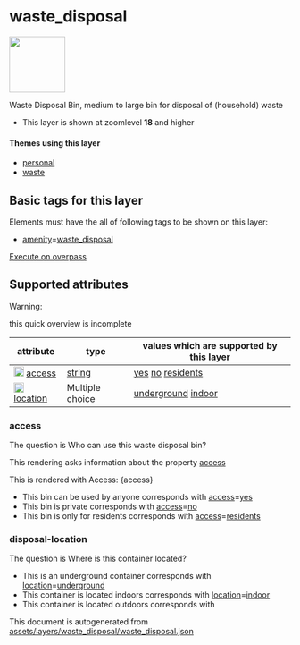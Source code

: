 

 waste_disposal 
================



<img src='https://mapcomplete.osm.be/circle:white;./assets/layers/waste_disposal/waste_disposal.svg' height="100px"> 

Waste Disposal Bin, medium to large bin for disposal of (household) waste






  - This layer is shown at zoomlevel **18** and higher




#### Themes using this layer 





  - [personal](https://mapcomplete.osm.be/personal)
  - [waste](https://mapcomplete.osm.be/waste)




 Basic tags for this layer 
---------------------------



Elements must have the all of following tags to be shown on this layer:



  - <a href='https://wiki.openstreetmap.org/wiki/Key:amenity' target='_blank'>amenity</a>=<a href='https://wiki.openstreetmap.org/wiki/Tag:amenity%3Dwaste_disposal' target='_blank'>waste_disposal</a>


[Execute on overpass](http://overpass-turbo.eu/?Q=%5Bout%3Ajson%5D%5Btimeout%3A90%5D%3B(%20%20%20%20nwr%5B%22amenity%22%3D%22waste_disposal%22%5D(%7B%7Bbbox%7D%7D)%3B%0A)%3Bout%20body%3B%3E%3Bout%20skel%20qt%3B)



 Supported attributes 
----------------------



Warning: 

this quick overview is incomplete



attribute | type | values which are supported by this layer
----------- | ------ | ------------------------------------------
[<img src='https://mapcomplete.osm.be/assets/svg/statistics.svg' height='18px'>](https://taginfo.openstreetmap.org/keys/access#values) [access](https://wiki.openstreetmap.org/wiki/Key:access) | [string](../SpecialInputElements.md#string) | [yes](https://wiki.openstreetmap.org/wiki/Tag:access%3Dyes) [no](https://wiki.openstreetmap.org/wiki/Tag:access%3Dno) [residents](https://wiki.openstreetmap.org/wiki/Tag:access%3Dresidents)
[<img src='https://mapcomplete.osm.be/assets/svg/statistics.svg' height='18px'>](https://taginfo.openstreetmap.org/keys/location#values) [location](https://wiki.openstreetmap.org/wiki/Key:location) | Multiple choice | [underground](https://wiki.openstreetmap.org/wiki/Tag:location%3Dunderground) [indoor](https://wiki.openstreetmap.org/wiki/Tag:location%3Dindoor) [](https://wiki.openstreetmap.org/wiki/Tag:location%3D)




### access 



The question is  Who can use this waste disposal bin?

This rendering asks information about the property  [access](https://wiki.openstreetmap.org/wiki/Key:access) 

This is rendered with  Access: {access}





  - This bin can be used by anyone corresponds with  <a href='https://wiki.openstreetmap.org/wiki/Key:access' target='_blank'>access</a>=<a href='https://wiki.openstreetmap.org/wiki/Tag:access%3Dyes' target='_blank'>yes</a>
  - This bin is private corresponds with  <a href='https://wiki.openstreetmap.org/wiki/Key:access' target='_blank'>access</a>=<a href='https://wiki.openstreetmap.org/wiki/Tag:access%3Dno' target='_blank'>no</a>
  - This bin is only for residents corresponds with  <a href='https://wiki.openstreetmap.org/wiki/Key:access' target='_blank'>access</a>=<a href='https://wiki.openstreetmap.org/wiki/Tag:access%3Dresidents' target='_blank'>residents</a>




### disposal-location 



The question is  Where is this container located?





  - This is an underground container corresponds with  <a href='https://wiki.openstreetmap.org/wiki/Key:location' target='_blank'>location</a>=<a href='https://wiki.openstreetmap.org/wiki/Tag:location%3Dunderground' target='_blank'>underground</a>
  - This container is located indoors corresponds with  <a href='https://wiki.openstreetmap.org/wiki/Key:location' target='_blank'>location</a>=<a href='https://wiki.openstreetmap.org/wiki/Tag:location%3Dindoor' target='_blank'>indoor</a>
  - This container is located outdoors corresponds with  
 

This document is autogenerated from [assets/layers/waste_disposal/waste_disposal.json](https://github.com/pietervdvn/MapComplete/blob/develop/assets/layers/waste_disposal/waste_disposal.json)